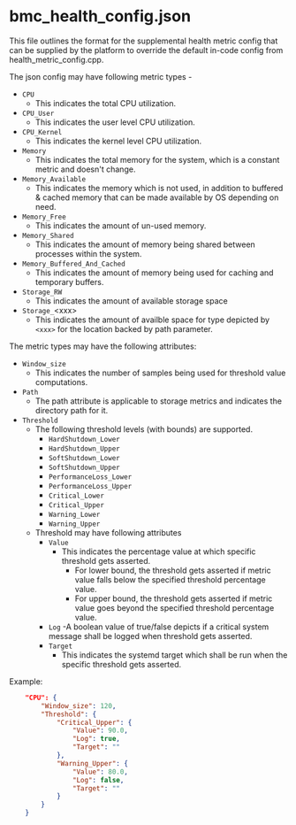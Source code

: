 # bmc_health_config.json

This file outlines the format for the supplemental health metric config that can
be supplied by the platform to override the default in-code config from
health_metric_config.cpp.

The json config may have following metric types -

- `CPU`
  - This indicates the total CPU utilization.
- `CPU_User`
  - This indicates the user level CPU utilization.
- `CPU_Kernel`
  - This indicates the kernel level CPU utilization.
- `Memory`
  - This indicates the total memory for the system, which is a constant metric
    and doesn't change.
- `Memory_Available`
  - This indicates the memory which is not used, in addition to buffered &
    cached memory that can be made available by OS depending on need.
- `Memory_Free`
  - This indicates the amount of un-used memory.
- `Memory_Shared`
  - This indicates the amount of memory being shared between processes within
    the system.
- `Memory_Buffered_And_Cached`
  - This indicates the amount of memory being used for caching and temporary
    buffers.
- `Storage_RW`
  - This indicates the amount of available storage space
- `Storage_`\<xxx>
  - This indicates the amount of availble space for type depicted by `<xxx>` for
    the location backed by path parameter.

The metric types may have the following attributes:

- `Window_size`
  - This indicates the number of samples being used for threshold value
    computations.
- `Path`
  - The path attribute is applicable to storage metrics and indicates the
    directory path for it.
- `Threshold`
  - The following threshold levels (with bounds) are supported.
    - `HardShutdown_Lower`
    - `HardShutdown_Upper`
    - `SoftShutdown_Lower`
    - `SoftShutdown_Upper`
    - `PerformanceLoss_Lower`
    - `PerformanceLoss_Upper`
    - `Critical_Lower`
    - `Critical_Upper`
    - `Warning_Lower`
    - `Warning_Upper`
  - Threshold may have following attributes
    - `Value`
      - This indicates the percentage value at which specific threshold gets
        asserted.
        - For lower bound, the threshold gets asserted if metric value falls
          below the specified threshold percentage value.
        - For upper bound, the threshold gets asserted if metric value goes
          beyond the specified threshold percentage value.
    - `Log` -A boolean value of true/false depicts if a critical system message
      shall be logged when threshold gets asserted.
    - `Target`
      - This indicates the systemd target which shall be run when the specific
        threshold gets asserted.

Example:

```json
    "CPU": {
        "Window_size": 120,
        "Threshold": {
            "Critical_Upper": {
                "Value": 90.0,
                "Log": true,
                "Target": ""
            },
            "Warning_Upper": {
                "Value": 80.0,
                "Log": false,
                "Target": ""
            }
        }
    }
```
